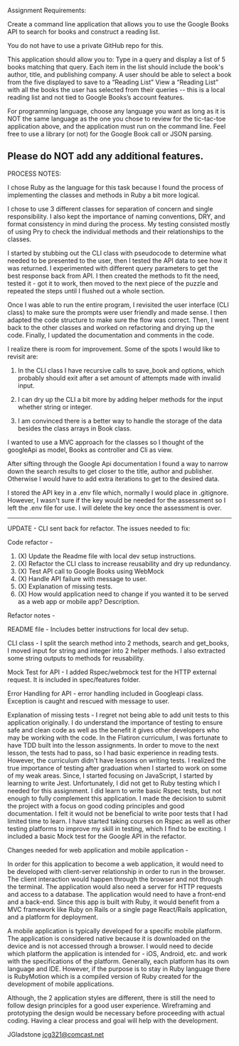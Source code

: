 Assignment Requirements:

Create a command line application that allows you to use the Google Books API to search for books and construct a reading list. 
 
You do not have to use a private GitHub repo for this.
 
This application should allow you to:
Type in a query and display a list of 5 books matching that query.
Each item in the list should include the book's author, title, and publishing company.
A user should be able to select a book from the five displayed to save to a “Reading List”
View a “Reading List” with all the books the user has selected from their queries -- this is a local reading list and not tied to Google Books’s account features.
 
For programming language, choose any language you want as long as it is NOT the same language as the one you chose to review for the tic-tac-toe application above, and the application must run on the command line. Feel free to use a library (or not) for the Google Book call or JSON parsing.
 
Please do NOT add any additional features. 
-----------------
PROCESS NOTES:

I chose Ruby as the language for this task because I found the process of implementing the classes and methods in Ruby a bit more logical. 

I chose to use 3 different classes for separation of concern and single responsibility. I also kept the importance of naming conventions,  DRY, and format consistency in mind during the process. My testing consisted mostly of using Pry to check the individual methods and their relationships to the classes.  

I started by stubbing out the CLI class with pseudocode to determine what needed to be presented to the user, then I tested the API data to see how it was returned. I experimented with different query parameters to get the best response back from API. I then created the methods to fit the need, tested it - got it to work, then moved to the next piece of the puzzle and repeated the steps until I flushed out a whole section. 

Once I was able to run the entire program, I revisited the user interface (CLI class) to make sure the prompts were user friendly and made sense. I then adapted the code structure to make sure the flow was correct. Then, I went back to the other classes and worked on refactoring and drying up the code. Finally, I updated the documentation and comments in the code.

I realize there is room for improvement. Some of the spots I would like to revisit are:

1) In the CLI class I have recursive calls to save_book and options, which probably should exit after a set amount of attempts made with invalid input.

2) I can dry up the CLI a bit more by adding helper methods for the input whether string or integer.

3) I am convinced there is a better way to handle the storage of the data besides the class arrays in Book class.

I wanted to use a MVC approach for the classes so I thought of the googleApi as model, Books as controller and Cli as view.  

After sifting through the Google Api documentation I found a way to narrow down the search results to get closer to the title, author and publisher. Otherwise I would have to add extra iterations to get to the desired data. 

I stored the API key in a .env file which, normally I would place in .gitignore. However, I wasn't sure if the key would be needed for the assessment so I left the .env file for use. I will delete the key once the assessment is over.

-------------
UPDATE - CLI sent back for refactor. The issues needed to fix:

Code refactor -
1. (X) Update the Readme file with local dev setup instructions.
2. (X) Refactor the CLI class to increase reusability and dry up redundancy.
3. (X) Test API call to Google Books using WebMock
4. (X) Handle API failure with message to user.
5. (X) Explanation of missing tests.
6. (X) How would application need to change if you wanted it to be served as a web app or mobile app? Description.

Refactor notes -

README file - Includes better instructions for local dev setup. 

CLI class - I split the search method into 2 methods, search and get_books, I moved input for string and integer into 2 helper methods. I also extracted some string outputs to methods for reusability.

Mock Test for API - I added Rspec/webmock test for the HTTP external request. It is included in spec/features folder.

Error Handling for API - error handling included in Googleapi class. Exception is caught and rescued with message to user.

Explanation of missing tests - I regret not being able to add unit tests to this application originally. I do understand the importance of testing to ensure safe and clean code as well as the benefit it gives other developers who may be working with the code. In the Flatiron curriculum, I was fortunate to have TDD built into the lesson assignments. In order to move to the next lesson, the tests had to pass, so I had basic experience in reading tests. However, the curriculum didn't have lessons on writing tests. I realized the true importance of testing after graduation when I started to work on some of my weak areas. Since, I started focusing on JavaScript, I started by learning to write Jest. Unfortunately, I did not get to Ruby testing which I needed for this assignment. I did learn to write basic Rspec tests, but not enough to fully complement this application. I made the decision to submit the project with a focus on good coding principles and good documentation. I felt it would not be beneficial to write poor tests that I had limited time to learn. I have started taking courses on Rspec as well as other testing platforms to improve my skill in testing, which I find to be exciting. I included a basic Mock test for the Google API in the refactor.

Changes needed for web application and mobile application - 

 In order for this application to become a web application, it would need to be developed with client-server relationship in order to run in the browser. The client interaction would happen through the browser and not through the terminal. The application would also need a server for HTTP requests and access to a database. The application would need to have a front-end and a back-end. Since this app is built with Ruby, it would benefit from a MVC framework like Ruby on Rails or a single page React/Rails application, and a platform for deployment.

 A mobile application is typically developed for a specific mobile platform. The application is considered native because it is downloaded on the device and is not accessed through a browser. I would need to decide which platform the application is intended for - iOS, Android, etc. and work with the specifications of the platform. Generally, each platform has its own language and IDE. However, if the purpose is to stay in Ruby language there is RubyMotion which is a compiled version of Ruby created for the development of mobile applications. 

 Although, the 2 application styles are different, there is still the need to follow design principles for a good user experience. Wireframing and prototyping the design would be necessary before proceeding with actual coding. Having a clear process and goal will help with the development.

JGladstone
jcg321@comcast.net
